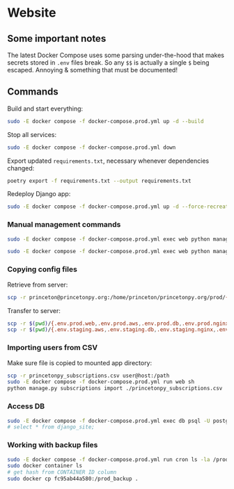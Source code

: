 # Website

## Some important notes

The latest Docker Compose uses some parsing under-the-hood that makes secrets stored in `.env` files break. So any `$$` is actually a single `$` being escaped. Annoying & something that must be documented!

## Commands

Build and start everything:
```bash
sudo -E docker compose -f docker-compose.prod.yml up -d --build
```

Stop all services:
```bash
sudo -E docker compose -f docker-compose.prod.yml down
```

Export updated `requirements.txt`, necessary whenever dependencies changed:
```bash
poetry export -f requirements.txt --output requirements.txt
```

Redeploy Django app:
```bash
sudo -E docker compose -f docker-compose.prod.yml up -d --force-recreate --build web
```

### Manual management commands
```bash
sudo -E docker compose -f docker-compose.prod.yml exec web python manage.py migrate --noinput
```

```bash
sudo -E docker compose -f docker-compose.prod.yml exec web python manage.py collectstatic --no-input --clear
```

### Copying config files
Retrieve from server:
```bash
scp -r princeton@princetonpy.org:/home/princeton/princetonpy.org/prod/{.env.prod.web,.env.prod.aws,.env.prod.db,.env.prod.nginx,.env.prod.proxy-companion} .
```

Transfer to server:
```bash
scp -r $(pwd)/{.env.prod.web,.env.prod.aws,.env.prod.db,.env.prod.nginx,.env.prod.proxy-companion} princeton@princetonpy.org:/home/princeton/princetonpy.org/prod
scp -r $(pwd)/{.env.staging.aws,.env.staging.db,.env.staging.nginx,.env.staging.web,.env.staging.proxy-companion} princeton@princetonpy.org:/home/princeton/princetonpy.org/staging
```

### Importing users from CSV
Make sure file is copied to mounted app directory:
```bash
scp -r princetonpy_subscriptions.csv user@host:/path
sudo -E docker compose -f docker-compose.prod.yml run web sh
python manage.py subscriptions import ./princetonpy_subscriptions.csv
```

### Access DB
```bash
sudo -E docker compose -f docker-compose.prod.yml exec db psql -U postgres -W princetonpy_prod
# select * from django_site;
```


### Working with backup files
```bash
sudo -E docker compose -f docker-compose.prod.yml run cron ls -la /prod_backup/subscribers
sudo docker container ls
# get hash from CONTAINER ID column
sudo docker cp fc95ab44a580:/prod_backup .
```
